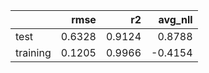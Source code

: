 |          |   rmse |     r2 |   avg_nll |
|:---------|-------:|-------:|----------:|
| test     | 0.6328 | 0.9124 |    0.8788 |
| training | 0.1205 | 0.9966 |   -0.4154 |